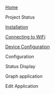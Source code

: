 [Home](https://github.com/boblemaire/IoTaWatt/wiki)

Project Status

[Installation](https://github.com/boblemaire/IoTaWatt/wiki/Installing-IoTaWatt)

[Connecting to WiFi](https://github.com/boblemaire/IoTaWatt/wiki/Connecting-to-WiFi)

[Device Configuration](https://github.com/boblemaire/IoTaWatt/wiki/Device-Configuration)

Configuration

Status Display

Graph application

Edit Application 

